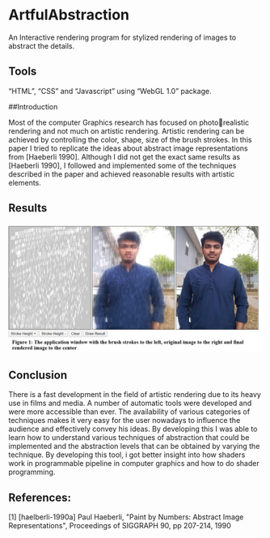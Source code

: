 # ArtfulAbstraction

An Interactive rendering program for stylized rendering of images to abstract the details.

## Tools
“HTML”, “CSS” 
and “Javascript” using “WebGL 1.0” package. 

##Introduction

Most of the computer Graphics research has focused on photorealistic rendering and not much on artistic rendering.
 Artistic rendering can be achieved by controlling the color, 
shape, size of the brush strokes. In this paper I tried to replicate 
the ideas about abstract image representations from [Haeberli 
1990].
Although I did not get the exact same results as 
[Haeberli 1990], I followed and implemented some of the 
techniques described in the paper and achieved reasonable 
results with artistic elements. 


## Results

![plot](https://github.com/OmkarChekuri/ArtfulAbstraction/blob/master/FigureScreenShot.PNG)

## Conclusion 

There is a fast development in the field of artistic rendering 
due to its heavy use in films and media. A number of automatic 
tools were developed and were more accessible than ever. The 
availability of various categories of techniques makes it very 
easy for the user nowadays to influence the audience and 
effectively convey his ideas.
By developing this I was able to learn how to understand 
various techniques of abstraction that could be implemented and 
the abstraction levels that can be obtained by varying the 
technique. By developing this tool, i got better insight into how 
shaders work in programmable pipeline in computer graphics 
and how to do shader programming. 

## References:
[1] [haelberli-1990a] Paul Haeberli, "Paint by Numbers: 
Abstract Image Representations", Proceedings of SIGGRAPH 
90, pp 207-214, 1990

